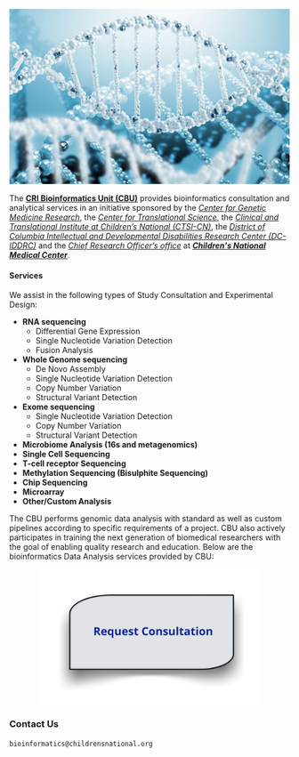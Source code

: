 <p align="center">
    <img src="images/dna2.jpg" />
</p>  

The **[CRI Bioinformatics Unit (CBU)](https://bi-ctsicn.github.io/CBU/)** provides bioinformatics consultation and analytical services in an initiative sponsored by the _[Center for Genetic Medicine Research](https://childrensnational.org/research-and-education/center-for-genetic-medicine-research)_, the _[Center for Translational Science](https://childrensnational.org/research-and-education/center-for-translational-science)_, the _[Clinical and Translational Institute at Children’s National (CTSI-CN)](https://www.ctsicn.org/)_, the _[District of Columbia Intellectual and Developmental Disabilities Research Center (DC-IDDRC)](http://www.dciddrc.org/)_ and the _[Chief Research Officer’s office](https://childrensnational.org/research-and-education/about-cri/faculty-and-leadership-directory/vittorio-gallo)_ at _**[Children's National Medical Center](https://childrensnational.org/)**_.

#### **Services**
We assist in the following types of Study Consultation and Experimental Design:


* **RNA sequencing**
    * Differential Gene Expression  
    * Single Nucleotide Variation Detection 
    * Fusion Analysis
* **Whole Genome sequencing**
    * De Novo Assembly 
    * Single Nucleotide Variation Detection 
    * Copy Number Variation 
    * Structural Variant Detection
* **Exome sequencing**
    * Single Nucleotide Variation Detection 
    * Copy Number Variation 
    * Structural Variant Detection
* **Microbiome Analysis (16s and metagenomics)**
* **Single Cell Sequencing**
* **T-cell receptor Sequencing** 
* **Methylation Sequencing (Bisulphite Sequencing)**
* **Chip Sequencing**
* **Microarray**
* **Other/Custom Analysis**




The CBU performs genomic data analysis with standard as well as custom pipelines according to specific requirements of a project. CBU also actively participates in training the next generation of biomedical researchers with the goal of enabling quality research and education. Below are the bioinformatics Data Analysis services provided by CBU:


<p align="center">
  <a href="http://j.mp/2FSWz7s">
      <img src="images/request2.png" alt="http://j.mp/2FSWz7s" width="400" />
  </a>
</p>     

### **Contact Us**
`bioinformatics@childrensnational.org`

